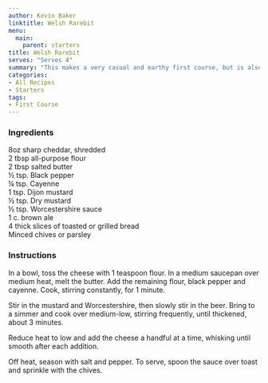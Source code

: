 ```yaml
---
author: Kevin Baker
linktitle: Welsh Rarebit
menu:
  main:
    parent: starters
title: Welsh Rarebit
serves: "Serves 4"
summary: "This makes a very casual and earthy first course, but is also an excellent (and easy) supper on cold night, perhaps served with nice, thick slices of bacon and a couple of broiled tomatoes. "
categories:
- All Recipes
- Starters
tags: 
- First Course
---
```

### Ingredients

<div class="ingredient-list">

8oz sharp cheddar, shredded  
2 tbsp all-purpose flour  
2 tbsp salted butter  
½ tsp. Black pepper  
¼ tsp. Cayenne  
1 tsp. Dijon mustard  
½ tsp. Dry mustard  
½ tsp. Worcestershire sauce  
1 c. brown ale  
4 thick slices of toasted or grilled bread  
Minced chives or parsley  

</div>

### Instructions
In a bowl, toss the cheese with 1 teaspoon flour. In a medium saucepan over medium heat, melt the butter. Add the remaining flour, black pepper and cayenne. Cook, stirring constantly, for 1 minute. 

Stir in the mustard and Worcestershire, then slowly stir in the beer. Bring to a simmer and cook over medium-low, stirring frequently, until thickened, about 3 minutes.

Reduce heat to low and add the cheese a handful at a time, whisking until smooth after each addition.

Off heat, season with salt and pepper. To serve, spoon the sauce over toast and sprinkle with the chives.